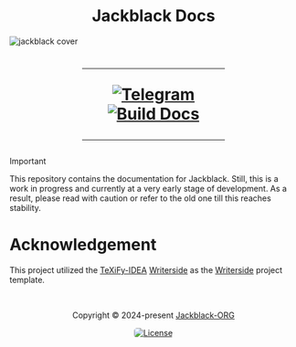 <h1 align="center">Jackblack Docs</h1>

![jackblack cover](https://github.com/warrayquipsome/Chillax/assets/84565593/eedd9969-6f6d-4cf0-8885-89cefa473085)
<h1>
    <div align="center">
        <hr width="250px"/>
        <div align="center">
            <a href="https://t.me/BaronGarcia" target="_blank">
                <img src="https://img.shields.io/badge/Telegram-Join%20Chat-blue?style=for-the-badge&logo=telegram" alt="Telegram"/>
            </a>
            <br/>
        </div>
            <a href="https://github.com/Jackblack-io/jackblackdocs/actions/workflows/build-docs.yml" target="_blank">
                <img src="https://github.com/Jackblack-io/jackblackdocs/actions/workflows/build-docs.yml/badge.svg" alt="Build Docs"/>
            </a>
        <hr width="250px"/>
    </div>
</h1>

> [!important]
> This repository contains the documentation for Jackblack.
> Still, this is a work in progress and currently at a very
> early stage of development.
> As a result, please read with caution or refer to the old one
> till this reaches stability.

# Acknowledgement

This project utilized the [TeXiFy-IDEA](https://github.com/Hannah-Sten/TeXiFy-IDEA)
[Writerside](https://github.com/Hannah-Sten/TeXiFy-IDEA/tree/56b74c73f448b4562f9b23ef6258ef36d8353837/Writerside)
as the [Writerside](https://www.jetbrains.com/writerside/) project template.

&#160;

<p align="center">Copyright &copy; 2024-present 
   <a href="https://github.com/Jackblack-ORG" target="_blank">Jackblack-ORG</a>
</p>

<p align="center">
   <a href="LICENSE">
      <img src="https://img.shields.io/static/v1.svg?style=for-the-badge&label=License&message=MIT&colorA=A500&colorB=FEE9B4"
         alt="License" style="border-radius: 5px"/>
   </a>
</p>
